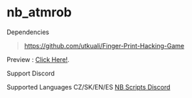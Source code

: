 # nb_atmrob

Dependencies
> https://github.com/utkuali/Finger-Print-Hacking-Game

Preview : [Click Here!](https://www.youtube.com/watch?v=0RSImaqjkeg).

Support Discord

Supported Languages CZ/SK/EN/ES
[NB Scripts Discord](https://discord.gg/CRm3FQ8d4A)
